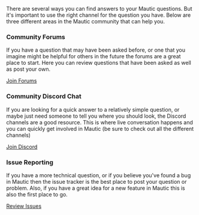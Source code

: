 There are several ways you can find answers to your Mautic questions. But it's important to use the right channel for the question you have. Below are three different areas in the Mautic community that can help you.  

### Community Forums

If you have a question that may have been asked before, or one that you imagine might be helpful for others in the future the forums are a great place to start. Here you can review questions that have been asked as well as post your own.  


[Join Forums](/forums)

### Community Discord Chat

If you are looking for a quick answer to a relatively simple question, or maybe just need someone to tell you where you should look, the Discord channels are a good resource. This is where live conversation happens and you can quickly get involved in Mautic (be sure to check out all the different channels) 

[Join Discord](https://discord.gg/mautic)

### Issue Reporting

If you have a more technical question, or if you believe you've found a bug in Mautic then the issue tracker is the best place to post your question or problem. Also, if you have a great idea for a new feature in Mautic this is also the first place to go.  

[Review Issues](https://www.github.com/mautic/mautic)